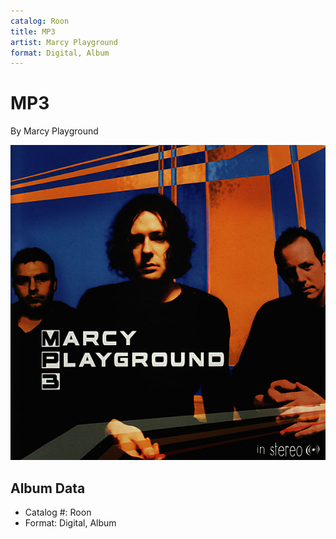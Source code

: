 ```yaml
---
catalog: Roon
title: MP3
artist: Marcy Playground
format: Digital, Album
---
```


# MP3

By Marcy Playground

![](../../assets/albumcovers/Marcy_Playground-MP3.png)

## Album Data

- Catalog #: Roon
- Format: Digital, Album

